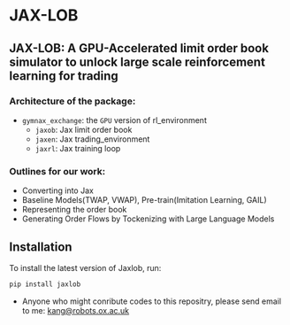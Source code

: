 # JAX-LOB

## JAX-LOB: A GPU-Accelerated limit order book simulator to unlock large scale reinforcement learning for trading

### Architecture of the package:
* `gymnax_exchange`: the `GPU` version of rl_environment
  * `jaxob`: Jax limit order book
  * `jaxen`: Jax trading_environment
  * `jaxrl`: Jax training loop

### Outlines for our work:
* Converting into Jax
* Baseline Models(TWAP, VWAP), Pre-train(Imitation Learning, GAIL)
* Representing the order book
* Generating Order Flows by Tockenizing with Large Language Models

## Installation

To install the latest version of Jaxlob, run:

```bash
pip install jaxlob
```

* Anyone who might conribute codes to this repositry, please send email to me: kang@robots.ox.ac.uk 
